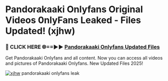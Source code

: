 # Pandorakaaki Onlyfans Original Videos 0nlyFans Leaked - Files Updated! (xjhw)

<h3>🔴 CLICK HERE 🌐==►► <a href="https://tinyurl.com/3hn5wdd3" rel="nofollow">Pandorakaaki Onlyfans Updated Files</a></h3>

Get Pandorakaaki Onlyfans and all content. Now you can access all videos and pictures of Pandorakaaki Onlyfans. New Updated Files 2025!

[![xjhw](https://i.imgur.com/4HnBqBT.gif)](https://tinyurl.com/3hn5wdd3)
pandorakaaki onlyfans leak